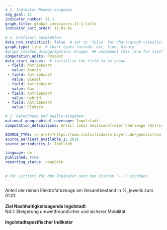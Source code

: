 ```yaml
---
# 1. Indikator-Nummer eingeben 
sdg_goal: 11 
indicator_number: 11.1
graph_title: global_indicators.11-1-title
indicator_sort_order: 11-01-01
 
# 2. Grafikart auswaehlen: 
data_non_statistical: false  # set to 'false' for chart/graph visualization 
graph_type: line  # chart types include: bar, line, binary 
#graph_stacked_disaggregation: Gruppe  ## uncomment this line for stacked bars. eplace 'Geschlecht' with the field of aggregation. 
computation_units: Prozent 
data_start_values:  # initialize the field to be shown  
 - field: Antriebsart 
   value: Benzin 
 - field: Antriebsart 
   value: Diesel
 - field: Antriebsart 
   value: Gas 
 - field: Antriebsart 
   value: Hybrid
 - field: Antriebsart 
   value: Elektro

# 3. Berechnung und Quelle eingeben: 
national_geographical_coverage: Ingolstadt
computation_definitions: Anteil lokal emissionsfreier Fahrzeuge (Antriebsart Elektro) bei Zulassung im Verhältnis zur Zulassung von Hybrid- und Verbrennerfahrzeugen

SOURCE_TYPE: <a href="https://www.statistikdaten.bayern.de/genesis//online?operation=table&code=46251-004z&bypass=true&levelindex=0&levelid=1725550067401#abreadcrumb">Bayerisches Landesamt für Statistik, Personenkraftwagen nach Kraftstoffarten</a>  # data source  
source_earliest_available_1: 2019
source_periodicity_1: Jährlich

language: de   
published: true 
reporting_status: complete
 
 
# Für Leittext für den Indikator nach den Stichen '---' einfügen. 
---
```

Anteil der reinen Elektrofahrzeuge am Gesamtbestand in %, jeweils zum 01.01.<br>
<br>
<b>Ziel Nachhaltigkeitsagenda Ingolstadt</b><br>
N4.1: Steigerung umweltfreundlicher und sicherer Mobilität<br>
<br>
<b>Ingolstadtspezifischer Indikator</b>
